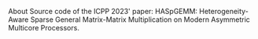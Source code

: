 About
Source code of the ICPP 2023' paper: HASpGEMM: Heterogeneity-Aware Sparse General Matrix-Matrix Multiplication on Modern Asymmetric Multicore Processors.
